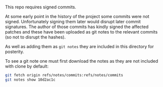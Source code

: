 This repo requires signed commits.

At some early point in the history of the project some commits were not signed.
Unfortunately signing them later would disrupt later commit signatures. The
author of those commits has kindly signed the affected patches and these have
been uploaded as git notes to the relevant commits (so not to disrupt the hashes).

As well as adding them as `git notes` they are included in this directory for posterity.

To see a git note one must first download the notes as they are not included with
clone by default:

```sh
git fetch origin refs/notes/commits:refs/notes/commits
git notes show 10d2ac1c
```
